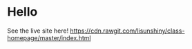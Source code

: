 # Hello

See the live site here! https://cdn.rawgit.com/lisunshiny/class-homepage/master/index.html
